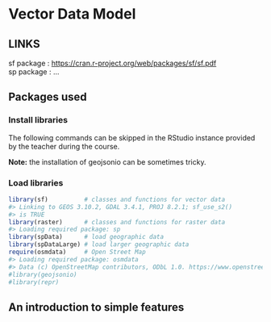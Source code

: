# Vector Data Model

## LINKS
sf package : https://cran.r-project.org/web/packages/sf/sf.pdf <br>
sp package : ...

## Packages used

### Install libraries
The following commands can be skipped in the RStudio instance provided by the teacher during the course.



**Note:** the installation of geojsonio can be sometimes tricky.

### Load libraries

```r
library(sf)          # classes and functions for vector data
#> Linking to GEOS 3.10.2, GDAL 3.4.1, PROJ 8.2.1; sf_use_s2()
#> is TRUE
library(raster)      # classes and functions for raster data
#> Loading required package: sp
library(spData)      # load geographic data
library(spDataLarge) # load larger geographic data
require(osmdata)     # Open Street Map
#> Loading required package: osmdata
#> Data (c) OpenStreetMap contributors, ODbL 1.0. https://www.openstreetmap.org/copyright
#library(geojsonio)
#library(repr)
```



## An introduction to simple features




























































































